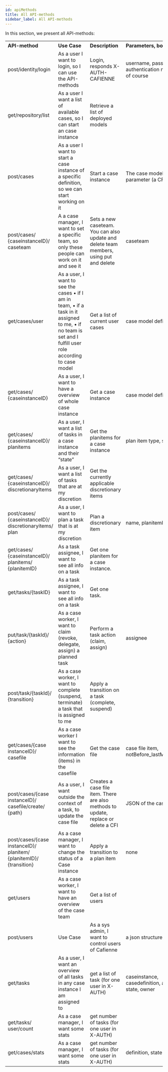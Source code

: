 ```yaml
---
id: apiMethods
title: All API-methods
sidebar_label: All API-methods
---
```


In this section, we present all API-methods:

<table>
  <tr>
    <th style="text-align:left;">API-method</th>
    <th style="text-align:left;">Use Case</th>
    <th style="text-align:left;">Description</th>
    <th style="text-align:left;">Parameters, body</th>
  </tr>
  <tr>
    <td style="text-align:left;">post/identity/login</td>
    <td style="text-align:left;">As a user I want to login, so I can use the API-methods</td>
    <td style="text-align:left;">Login, responds X-AUTH-CAFIENNE</td>
    <td style="text-align:left;">username, password; authentication not needed of course</td>
  </tr>
  <tr>
    <td style="text-align:left;">get/repository/list</td>
    <td style="text-align:left;">As a user I want a list of available cases, so I can start an case instance</td>
    <td style="text-align:left;">Retrieve a list of deployed models</td>
    <td style="text-align:left;"></td>
  </tr>
  <tr>
    <td style="text-align:left;">post/cases</td>
    <td style="text-align:left;">As a user I want to start a case instance of a specific definition, so we can start working on it</td>
    <td style="text-align:left;">Start a case instance</td>
    <td style="text-align:left;">The case model, Input parameter (a CFI)</td>
  </tr>
  <tr>
    <td style="text-align:left;">post/cases/ {caseinstanceID}/ caseteam</td>
    <td style="text-align:left;">A a case manager, I want to set a specific team, so only these people can work on it and see it</td>
    <td style="text-align:left;">Sets a new caseteam. You can also update and delete team members, using put and delete</td>
    <td style="text-align:left;">caseteam</td>
  </tr>
  <tr>
    <td style="text-align:left;">get/cases/user</td>
    <td style="text-align:left;">As a user, I want to see the cases • if I am in team, • if a task in it assigned to me, • if no team is set and I fulfill user role according to case model</td>
    <td style="text-align:left;">Get a list of current user cases</td>
    <td style="text-align:left;">case model definition, state</td>
  </tr>
  <tr>
    <td style="text-align:left;">get/cases/ {caseinstanceID}</td>
    <td style="text-align:left;">As a user, I want to have a overview of whole case instance</td>
    <td style="text-align:left;">Get a case instance</td>
    <td style="text-align:left;">case model definition, state</td>
  </tr>
  <tr>
    <td style="text-align:left;">get/cases/ {caseinstanceID}/ planitems</td>
    <td style="text-align:left;">As a user, I want a list of tasks in a case instance and their “state”</td>
    <td style="text-align:left;">Get the planitems for a case instance</td>
    <td style="text-align:left;">plan item type, state</td>
  </tr>
  <tr>
    <td style="text-align:left;">get/cases/ {caseinstanceID}/ discretionaryItems</td>
    <td style="text-align:left;">As a user, I want a list of tasks that are at my discretion</td>
    <td style="text-align:left;">Get the currently applicable discretionary items</td>
    <td style="text-align:left;"></td>
  </tr>
  <tr>
    <td style="text-align:left;">post/cases/ {caseinstanceID}/ discretionaryitems/ plan</td>
    <td style="text-align:left;">As a user, I want to plan a task that is at my discretion</td>
    <td style="text-align:left;">Plan a discretionary item</td>
    <td style="text-align:left;">name, planitemID, parentID</td>
  </tr>
  <tr>
    <td style="text-align:left;">get/cases/ {caseinstanceID}/ planitems/ {planitemID}</td>
    <td style="text-align:left;">As a task assignee, I want to see all info on a task</td>
    <td style="text-align:left;">Get one planitem for a case instance. </td>
    <td style="text-align:left;"></td>
  </tr>
  <tr>
    <td style="text-align:left;">get/tasks/{taskID}</td>
    <td style="text-align:left;">As a task assignee, I want to see all info on a task</td>
    <td style="text-align:left;">Get one task.</td>
    <td style="text-align:left;"></td>
  </tr>
  <tr>
    <td style="text-align:left;">put/task/{taskId}/ {action}</td>
    <td style="text-align:left;">As a case worker, I want to claim (revoke, delegate, assign) a planned task</td>
    <td style="text-align:left;">Perform a task action (claim, assign)</td>
    <td style="text-align:left;">assignee</td>
  </tr>
  <tr>
    <td style="text-align:left;">post/task/{taskId}/ {transition}</td>
    <td style="text-align:left;">As a case worker, I want to complete (suspend, terminate) a task that is assigned to me</td>
    <td style="text-align:left;">Apply a transition on a task (complete, suspend)</td>
    <td style="text-align:left;"></td>
  </tr>
  <tr>
    <td style="text-align:left;">get/cases/{case instanceID}/ casefile</td>
    <td style="text-align:left;">As a case worker I want to see the information (items) in the casefile</td>
    <td style="text-align:left;">Get the case file</td>
    <td style="text-align:left;">case file item, notBefore_lastModified_date</td>
  </tr>
  <tr>
    <td style="text-align:left;">post/cases/{case instanceID}/ casefile/create/ {path}</td>
    <td style="text-align:left;">As a user, I want outside the context of a task, to update the case file</td>
    <td style="text-align:left;">Creates a case file item. There are also methods to update, replace or delete a CFI</td>
    <td style="text-align:left;">JSON of the case file item</td>
  </tr>
  <tr>
    <td style="text-align:left;">post/cases/{case instanceID}/ planitem/ {planitemID}/ {transition}</td>
    <td style="text-align:left;">As a case manager, I want to change the status of a Case instance</td>
    <td style="text-align:left;">Apply a transition to a plan item</td>
    <td style="text-align:left;">none</td>
  </tr>
  <tr>
    <td style="text-align:left;">get/users</td>
    <td style="text-align:left;">As a case worker, I want to have an overview of the case team</td>
    <td style="text-align:left;">Get a list of users</td>
    <td style="text-align:left;"></td>
  </tr>
  <tr>
    <td style="text-align:left;">post/users</td>
    <td style="text-align:left;">Use Case</td>
    <td style="text-align:left;">As a sys admin, I want to control users of Cafienne</td>
    <td style="text-align:left;">a json structure</td>
  </tr>
  <tr>
    <td style="text-align:left;">get/tasks</td>
    <td style="text-align:left;">As a user, I want an overview of all tasks in any case instance I am assigned to</td>
    <td style="text-align:left;">get a list of task (for one user in X-AUTH)</td>
    <td style="text-align:left;">caseinstance, casedefinition, assignee, state, owner</td>
  </tr>
  <tr>
    <td style="text-align:left;">get/tasks/ user/count</td>
    <td style="text-align:left;">As a case manager, I want some stats</td>
    <td style="text-align:left;">get number of tasks (for one user in X-AUTH)</td>
    <td style="text-align:left;"></td>
  </tr>
  <tr>
    <td style="text-align:left;">get/cases/stats</td>
    <td style="text-align:left;">As a case manager, I want some stats</td>
    <td style="text-align:left;">get number of tasks (for one user in X-AUTH)</td>
    <td style="text-align:left;">definition, state</td>
  </tr>
  
</table>
